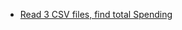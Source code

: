 - [Read 3 CSV files, find total Spending](/Projects/Cross_Platform/Read_csv_files_Find_Total_Spending/)
